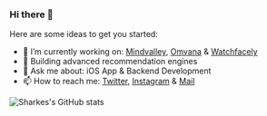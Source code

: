 ### Hi there 👋

Here are some ideas to get you started:

- 🔭 I’m currently working on: [Mindvalley](https://apps.apple.com/us/app/mindvalley-education-evolved/id1108786610), [Omvana](https://apps.apple.com/us/app/omvana-meditation-for-all/id595585396) & [Watchfacely](https://apps.apple.com/us/app/watchfacely/id1525049175)
- 🌱 Building advanced recommendation engines 
- 💬 Ask me about: iOS App & Backend Development
- 📫 How to reach me: [Twitter](https://twitter.com/sharke12), [Instagram](https://www.instagram.com/sharkes12/) & [Mail](monkensharkesm@gmail.com)

![Sharkes's GitHub stats](https://github-readme-stats.vercel.app/api?username=sharkesm&count_private=true&show_icons=true&theme=radical)
